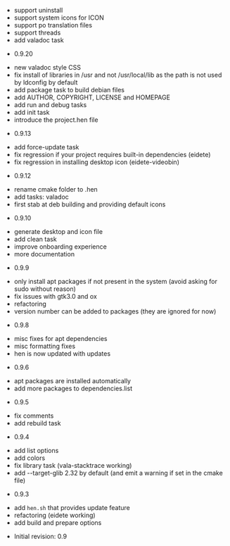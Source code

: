 - support uninstall
- support system icons for ICON
- support po translation files
- support threads
- add valadoc task

* 0.9.20 
 - new valadoc style CSS 
 - fix install of libraries in /usr and not /usr/local/lib as the path 
   is not used by ldconfig by default
 - add package task to build debian files
 - add AUTHOR, COPYRIGHT, LICENSE and HOMEPAGE
 - add run and debug tasks
 - add init task
 - introduce the project.hen file

* 0.9.13
 - add force-update task
 - fix regression if your project requires built-in dependencies (eidete) 
 - fix regression in installing desktop icon (eidete-videobin)
 
* 0.9.12
 - rename cmake folder to .hen 
 - add tasks: valadoc
 - first stab at deb building and providing default icons

* 0.9.10
 - generate desktop and icon file
 - add clean task 
 - improve onboarding experience
 - more documentation
 
* 0.9.9
 - only install apt packages if not present in the system (avoid asking for sudo without reason)
 - fix issues with gtk3.0 and ox
 - refactoring
 - version number can be added to packages (they are ignored for now)

* 0.9.8
 - misc fixes for apt dependencies
 - misc formatting fixes
 - hen is now updated with updates

 * 0.9.6
 - apt packages are installed automatically
 - add more packages to dependencies.list
 
* 0.9.5
 - fix comments
 - add rebuild task
 
* 0.9.4
 - add list options
 - add colors
 - fix library task (vala-stacktrace working)
 - add --target-glib 2.32 by default (and emit a warning if set in the cmake file)

* 0.9.3
 - add `hen.sh` that provides update feature
 - refactoring (eidete working)
 - add build and prepare options
  
* Initial revision: 0.9
